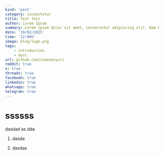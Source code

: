 ```yaml
---
kind: 'post'
category: consectetur
title: Test Test
author: Lorem Ipsum
summary: Lorem ipsum dolor sit amet, consectetur adipiscing elit. Nam blandit placerat ex non blandit. Proin ac diam non urna consectetur laoreet. Mauris id gravida lorem. Fusce eget neque eu orci bibendum blandit in in felis. Donec elementum tristique est vel venenatis. Donec posuere ipsum a nibh dictum rutrum. 
date: '10/02/2025'
time: '12:00h'
image: blog/logo.png
tags:
    - introduction
    - myst
url: github.com/ximenesyuri
reddit: true
x: true
threads: true
facebook: true
linkedin: true
whatsapp: true
telegram: true
---
```


# ssssss

dasdad
as
dda

1. dasda

2. dasdas

